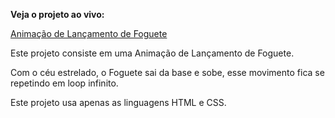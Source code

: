 **Veja o projeto ao vivo:**

[Animação de Lançamento de Foguete](https://ninja1375.github.io/Anima-o-de-Lan-amento-de-Foguete/)

Este projeto consiste em uma Animação de Lançamento de Foguete.

Com o céu estrelado, o Foguete sai da base e sobe, esse movimento fica se repetindo em loop infinito.

Este projeto usa apenas as linguagens HTML e CSS.
